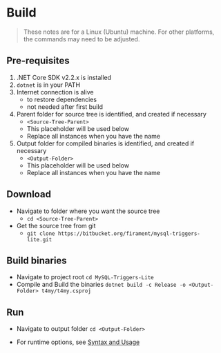 # Build
> These notes are for a Linux (Ubuntu) machine.
> For other platforms, the commands may need to be adjusted.

## Pre-requisites
1. .NET Core SDK v2.2.x is installed
2. `dotnet` is in your PATH
3. Internet connection is alive
   - to restore dependencies
   - not needed after first build
4. Parent folder for source tree is identified, and created if necessary
   - `<Source-Tree-Parent>` 
   - This placeholder will be used below
   - Replace all instances when you have the name
5. Output folder for compiled binaries is identified, and created if necessary
   - `<Output-Folder>` 
   - This placeholder will be used below
   - Replace all instances when you have the name

## Download
- Navigate to folder where you want the source tree
  - `cd <Source-Tree-Parent>`
- Get the source tree from git
  - `git clone https://bitbucket.org/firament/mysql-triggers-lite.git`

## Build binaries
- Navigate to project root
`cd MySQL-Triggers-Lite`
- Compile and Build the binaries
`dotnet build -c Release -o <Output-Folder> t4my/t4my.csproj`

## Run
- Navigate to output folder
	`cd <Output-Folder>`

- For runtime options, see [Syntax and Usage](Usage.md#usage)

